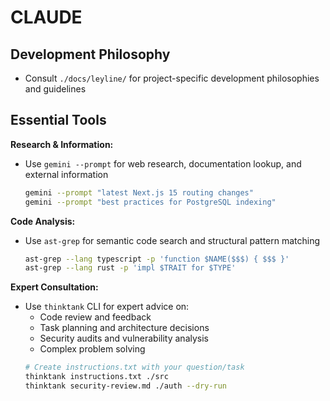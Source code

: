 # CLAUDE

## Development Philosophy

* Consult `./docs/leyline/` for project-specific development philosophies and guidelines

## Essential Tools

**Research & Information:**
* Use `gemini --prompt` for web research, documentation lookup, and external information
  ```bash
  gemini --prompt "latest Next.js 15 routing changes"
  gemini --prompt "best practices for PostgreSQL indexing"
  ```

**Code Analysis:**
* Use `ast-grep` for semantic code search and structural pattern matching
  ```bash
  ast-grep --lang typescript -p 'function $NAME($$$) { $$$ }'
  ast-grep --lang rust -p 'impl $TRAIT for $TYPE'
  ```

**Expert Consultation:**
* Use `thinktank` CLI for expert advice on:
  - Code review and feedback
  - Task planning and architecture decisions
  - Security audits and vulnerability analysis
  - Complex problem solving
  ```bash
  # Create instructions.txt with your question/task
  thinktank instructions.txt ./src
  thinktank security-review.md ./auth --dry-run
  ```
